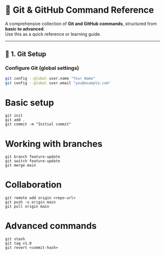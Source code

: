 # 🧠 Git & GitHub Command Reference

A comprehensive collection of **Git and GitHub commands**, structured from **basic to advanced**.  
Use this as a quick reference or learning guide.

---

## 📂 1. Git Setup

### Configure Git (global settings)
```bash
git config --global user.name "Your Name"
git config --global user.email "you@example.com"
```

# Basic setup
```
git init
git add .
git commit -m "Initial commit"
```

# Working with branches
```
git branch feature-update
git switch feature-update
git merge main
```
# Collaboration
```
git remote add origin <repo-url>
git push -u origin main
git pull origin main
```
# Advanced commands
```
git stash
git tag v1.0
git revert <commit-hash>
```